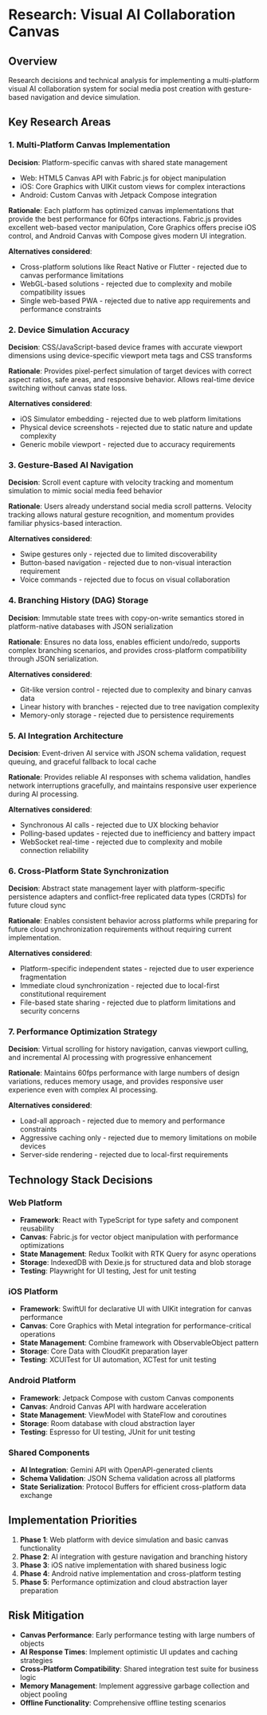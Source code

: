 # Research: Visual AI Collaboration Canvas

## Overview
Research decisions and technical analysis for implementing a multi-platform visual AI collaboration system for social media post creation with gesture-based navigation and device simulation.

## Key Research Areas

### 1. Multi-Platform Canvas Implementation

**Decision**: Platform-specific canvas with shared state management
- Web: HTML5 Canvas API with Fabric.js for object manipulation
- iOS: Core Graphics with UIKit custom views for complex interactions
- Android: Custom Canvas with Jetpack Compose integration

**Rationale**: Each platform has optimized canvas implementations that provide the best performance for 60fps interactions. Fabric.js provides excellent web-based vector manipulation, Core Graphics offers precise iOS control, and Android Canvas with Compose gives modern UI integration.

**Alternatives considered**: 
- Cross-platform solutions like React Native or Flutter - rejected due to canvas performance limitations
- WebGL-based solutions - rejected due to complexity and mobile compatibility issues
- Single web-based PWA - rejected due to native app requirements and performance constraints

### 2. Device Simulation Accuracy

**Decision**: CSS/JavaScript-based device frames with accurate viewport dimensions using device-specific viewport meta tags and CSS transforms

**Rationale**: Provides pixel-perfect simulation of target devices with correct aspect ratios, safe areas, and responsive behavior. Allows real-time device switching without canvas state loss.

**Alternatives considered**:
- iOS Simulator embedding - rejected due to web platform limitations
- Physical device screenshots - rejected due to static nature and update complexity
- Generic mobile viewport - rejected due to accuracy requirements

### 3. Gesture-Based AI Navigation

**Decision**: Scroll event capture with velocity tracking and momentum simulation to mimic social media feed behavior

**Rationale**: Users already understand social media scroll patterns. Velocity tracking allows natural gesture recognition, and momentum provides familiar physics-based interaction.

**Alternatives considered**:
- Swipe gestures only - rejected due to limited discoverability
- Button-based navigation - rejected due to non-visual interaction requirement
- Voice commands - rejected due to focus on visual collaboration

### 4. Branching History (DAG) Storage

**Decision**: Immutable state trees with copy-on-write semantics stored in platform-native databases with JSON serialization

**Rationale**: Ensures no data loss, enables efficient undo/redo, supports complex branching scenarios, and provides cross-platform compatibility through JSON serialization.

**Alternatives considered**:
- Git-like version control - rejected due to complexity and binary canvas data
- Linear history with branches - rejected due to tree navigation complexity
- Memory-only storage - rejected due to persistence requirements

### 5. AI Integration Architecture

**Decision**: Event-driven AI service with JSON schema validation, request queuing, and graceful fallback to local cache

**Rationale**: Provides reliable AI responses with schema validation, handles network interruptions gracefully, and maintains responsive user experience during AI processing.

**Alternatives considered**:
- Synchronous AI calls - rejected due to UX blocking behavior
- Polling-based updates - rejected due to inefficiency and battery impact
- WebSocket real-time - rejected due to complexity and mobile connection reliability

### 6. Cross-Platform State Synchronization

**Decision**: Abstract state management layer with platform-specific persistence adapters and conflict-free replicated data types (CRDTs) for future cloud sync

**Rationale**: Enables consistent behavior across platforms while preparing for future cloud synchronization requirements without requiring current implementation.

**Alternatives considered**:
- Platform-specific independent states - rejected due to user experience fragmentation
- Immediate cloud synchronization - rejected due to local-first constitutional requirement
- File-based state sharing - rejected due to platform limitations and security concerns

### 7. Performance Optimization Strategy

**Decision**: Virtual scrolling for history navigation, canvas viewport culling, and incremental AI processing with progressive enhancement

**Rationale**: Maintains 60fps performance with large numbers of design variations, reduces memory usage, and provides responsive user experience even with complex AI processing.

**Alternatives considered**:
- Load-all approach - rejected due to memory and performance constraints
- Aggressive caching only - rejected due to memory limitations on mobile devices
- Server-side rendering - rejected due to local-first requirements

## Technology Stack Decisions

### Web Platform
- **Framework**: React with TypeScript for type safety and component reusability
- **Canvas**: Fabric.js for vector object manipulation with performance optimizations
- **State Management**: Redux Toolkit with RTK Query for async operations
- **Storage**: IndexedDB with Dexie.js for structured data and blob storage
- **Testing**: Playwright for UI testing, Jest for unit testing

### iOS Platform  
- **Framework**: SwiftUI for declarative UI with UIKit integration for canvas performance
- **Canvas**: Core Graphics with Metal integration for performance-critical operations
- **State Management**: Combine framework with ObservableObject pattern
- **Storage**: Core Data with CloudKit preparation layer
- **Testing**: XCUITest for UI automation, XCTest for unit testing

### Android Platform
- **Framework**: Jetpack Compose with custom Canvas components  
- **Canvas**: Android Canvas API with hardware acceleration
- **State Management**: ViewModel with StateFlow and coroutines
- **Storage**: Room database with cloud abstraction layer
- **Testing**: Espresso for UI testing, JUnit for unit testing

### Shared Components
- **AI Integration**: Gemini API with OpenAPI-generated clients
- **Schema Validation**: JSON Schema validation across all platforms
- **State Serialization**: Protocol Buffers for efficient cross-platform data exchange

## Implementation Priorities

1. **Phase 1**: Web platform with device simulation and basic canvas functionality
2. **Phase 2**: AI integration with gesture navigation and branching history
3. **Phase 3**: iOS native implementation with shared business logic
4. **Phase 4**: Android native implementation and cross-platform testing
5. **Phase 5**: Performance optimization and cloud abstraction layer preparation

## Risk Mitigation

- **Canvas Performance**: Early performance testing with large numbers of objects
- **AI Response Times**: Implement optimistic UI updates and caching strategies  
- **Cross-Platform Compatibility**: Shared integration test suite for business logic
- **Memory Management**: Implement aggressive garbage collection and object pooling
- **Offline Functionality**: Comprehensive offline testing scenarios

